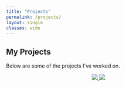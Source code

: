 ```yaml
---
title: "Projects"
permalink: /projects/
layout: single
classes: wide
---
```


## My Projects

Below are some of the projects I've worked on.

<div align="center">

<a href="https://github.com/viraj-singh1998/reAct-agent-from-scratch">
  <img src="https://github-readme-stats.vercel.app/api/pin/?username=viraj-singh1998&reAct-agent-from-scratch" />
</a>

<a href="https://github.com/viraj-singh1998/AIIVR">
  <img src="https://github-readme-stats.vercel.app/api/pin/?username=viraj-singh1998&AIIVR" />
</a>

</div>